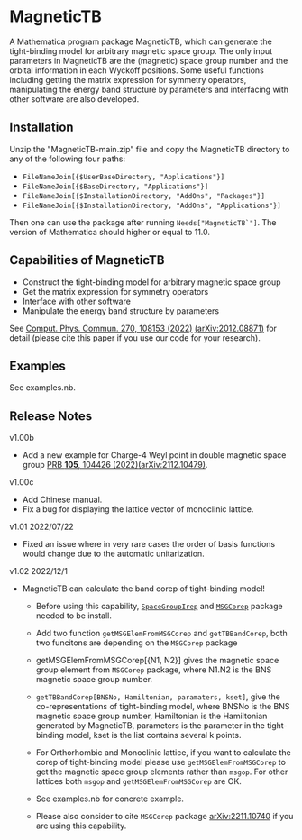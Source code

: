 # MagneticTB

A Mathematica program package MagneticTB, which can generate
the tight-binding model for arbitrary magnetic space group. The only
input parameters in MagneticTB are the (magnetic) space group number
and the orbital information in each Wyckoff positions. Some useful
functions including getting the matrix expression for symmetry operators,
manipulating the energy band structure by parameters and interfacing
with other software are also developed.

## Installation

 Unzip the "MagneticTB-main.zip" file and copy the MagneticTB directory to any of the following four paths:

* ```FileNameJoin[{$UserBaseDirectory, "Applications"}]```
* ```FileNameJoin[{$BaseDirectory, "Applications"}]```
* ```FileNameJoin[{$InstallationDirectory, "AddOns", "Packages"}]```
* ```FileNameJoin[{$InstallationDirectory, "AddOns", "Applications"}]```


Then one can use the package after running ```Needs["MagneticTB`"]```.
The version of Mathematica should higher or equal to 11.0.

## Capabilities of MagneticTB

* Construct the tight-binding model for arbitrary magnetic space group
* Get the matrix expression for symmetry operators
* Interface with other software
* Manipulate the energy band structure by parameters

See [Comput. Phys. Commun. 270, 108153 (2022)](https://www.sciencedirect.com/science/article/abs/pii/S0010465521002654) [(arXiv:2012.08871)](https://arxiv.org/abs/2105.09504) for detail (please cite this paper if you use our code for your research).

## Examples

See examples.nb.

## Release Notes

v1.00b

* Add a new example for Charge-4 Weyl point in double magnetic space group [PRB **105**, 104426 (2022)](https://journals.aps.org/prb/abstract/10.1103/PhysRevB.105.104426)[(arXiv:2112.10479)](https://arxiv.org/abs/2112.10479).

v1.00c
* Add Chinese manual.
* Fix a bug for displaying the lattice vector of monoclinic lattice.

v1.01 2022/07/22
* Fixed an issue where in very rare cases the order of basis functions would change due to the automatic unitarization.

v1.02 2022/12/1
* MagneticTB can calculate the band corep of tight-binding model!

   * Before using this capability, [```SpaceGroupIrep```](https://github.com/goodluck1982/SpaceGroupIrep) and [```MSGCorep```](https://github.com/goodluck1982/MSGCorep)  package needed to be install.

   * Add two function ```getMSGElemFromMSGCorep``` and ```getTBBandCorep```, both two funcitons are depending on the ```MSGCorep``` package

   * getMSGElemFromMSGCorep[{N1, N2}] gives the magnetic space group element from ```MSGCorep``` package, where N1.N2 is the BNS magnetic space group number.

   * ```getTBBandCorep[BNSNo, Hamiltonian, paramaters, kset]```, give the co-representations of tight-binding model, where BNSNo is the BNS magnetic space group number,  Hamiltonian is the Hamiltonian generated by MagneticTB, parameters is the parameter in the tight-binding model, kset is the list contains several k points.

   * For Orthorhombic and Monoclinic lattice, if you want to calculate the corep of tight-binding model please use ```getMSGElemFromMSGCorep```  to get the magnetic space group elements rather than ```msgop```. For other lattices both ```msgop``` and ```getMSGElemFromMSGCorep``` are OK.

   * See  examples.nb for concrete example.

   * Please also consider to cite ```MSGCorep``` package [arXiv:2211.10740](https://arxiv.org/abs/2211.10740) if you are using this capability.


